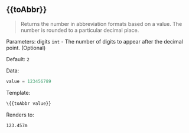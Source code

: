 ## \{{toAbbr}}

> Returns the number in abbreviation formats based on a value. The number is rounded to a particular decimal place.

Parameters: digits `int` - The number of digits to appear after the decimal point. (Optional)

Default: `2`

Data:

```js
value = 123456789
```

Template:

```handlebars
\{{toAbbr value}}
```

Renders to:

```
123.457m
```
